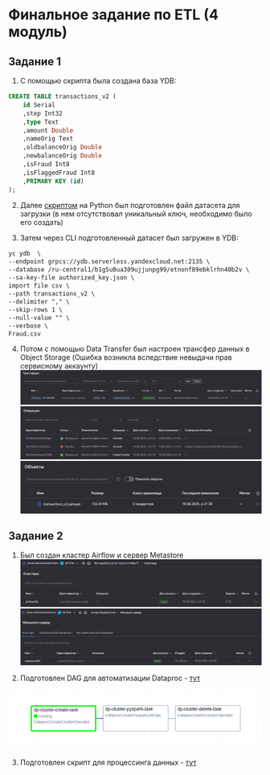# Финальное задание по ETL (4 модуль)

## Задание 1

1. С помощью скрипта была создана база YDB:
```sql
CREATE TABLE transactions_v2 (
    id Serial
    ,step Int32
    ,type Text
    ,amount Double
    ,nameOrig Text
    ,oldbalanceOrig Double
    ,newbalanceOrig Double
    ,isFraud Int8
    ,isFlaggedFraud Int8
    ,PRIMARY KEY (id)
);
```

2. Далее [скриптом](task-1/add_id.py) на Python был подготовлен файл датасета для загрузки (в нем отсутствовал уникальный ключ, необходимо было его создать)

3. Затем через CLI подготовленный датасет был загружен в YDB:

```shell
yc ydb  \
--endpoint grpcs://ydb.serverless.yandexcloud.net:2135 \
--database /ru-central1/b1g5u0ua309ujjunpg99/etnonf89ebklrhn40b2v \
--sa-key-file authorized_key.json \
import file csv \
--path transactions_v2 \
--delimiter "," \
--skip-rows 1 \
--null-value "" \
--verbose \
Fraud.csv
```

4. Потом с помощью Data Transfer был настроен трансфер данных в Object Storage
(Ошибка возникла вследствие невыдачи прав сервисному аккаунту)
![1](screenshots/task-1/1.png)
![2](screenshots/task-1/2.png)
![3](screenshots/task-1/3.png)

## Задание 2

1. Был создан кластер Airflow и сервер Metastore
![1](screenshots/task-2/1.png)
![3](screenshots/task-2/3.png)

2. Подготовлен DAG для автоматизации Dataproc - [тут](task-2/data_proc_dag.py)

![2](screenshots/task-2/2.png)

3. Подготовлен скрипт для процессинга данных - [тут](task-2/process_data.py)